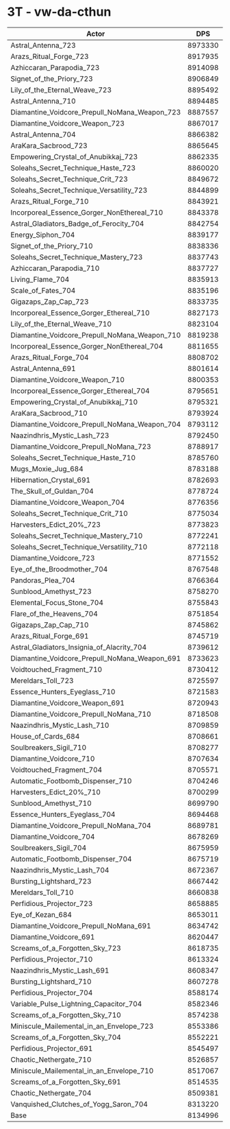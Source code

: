 # 3T - vw-da-cthun
| Actor | DPS | Increase |
|---|:---:|:---:|
|Astral_Antenna_723|8973330|10.31%|
|Arazs_Ritual_Forge_723|8917935|9.62%|
|Azhiccaran_Parapodia_723|8914098|9.58%|
|Signet_of_the_Priory_723|8906849|9.49%|
|Lily_of_the_Eternal_Weave_723|8895492|9.35%|
|Astral_Antenna_710|8894485|9.34%|
|Diamantine_Voidcore_Prepull_NoMana_Weapon_723|8887557|9.25%|
|Diamantine_Voidcore_Weapon_723|8867017|9.00%|
|Astral_Antenna_704|8866382|8.99%|
|AraKara_Sacbrood_723|8865645|8.98%|
|Empowering_Crystal_of_Anubikkaj_723|8862335|8.94%|
|Soleahs_Secret_Technique_Haste_723|8860020|8.91%|
|Soleahs_Secret_Technique_Crit_723|8849672|8.79%|
|Soleahs_Secret_Technique_Versatility_723|8844899|8.73%|
|Arazs_Ritual_Forge_710|8843921|8.71%|
|Incorporeal_Essence_Gorger_NonEthereal_710|8843378|8.71%|
|Astral_Gladiators_Badge_of_Ferocity_704|8842754|8.70%|
|Energy_Siphon_704|8839177|8.66%|
|Signet_of_the_Priory_710|8838336|8.65%|
|Soleahs_Secret_Technique_Mastery_723|8837743|8.64%|
|Azhiccaran_Parapodia_710|8837727|8.64%|
|Living_Flame_704|8835913|8.62%|
|Scale_of_Fates_704|8835196|8.61%|
|Gigazaps_Zap_Cap_723|8833735|8.59%|
|Incorporeal_Essence_Gorger_Ethereal_710|8827173|8.51%|
|Lily_of_the_Eternal_Weave_710|8823104|8.46%|
|Diamantine_Voidcore_Prepull_NoMana_Weapon_710|8819238|8.41%|
|Incorporeal_Essence_Gorger_NonEthereal_704|8811655|8.32%|
|Arazs_Ritual_Forge_704|8808702|8.28%|
|Astral_Antenna_691|8801614|8.19%|
|Diamantine_Voidcore_Weapon_710|8800353|8.18%|
|Incorporeal_Essence_Gorger_Ethereal_704|8795651|8.12%|
|Empowering_Crystal_of_Anubikkaj_710|8795321|8.12%|
|AraKara_Sacbrood_710|8793924|8.10%|
|Diamantine_Voidcore_Prepull_NoMana_Weapon_704|8793112|8.09%|
|Naazindhris_Mystic_Lash_723|8792450|8.08%|
|Diamantine_Voidcore_Prepull_NoMana_723|8788917|8.04%|
|Soleahs_Secret_Technique_Haste_710|8785760|8.00%|
|Mugs_Moxie_Jug_684|8783188|7.97%|
|Hibernation_Crystal_691|8782693|7.96%|
|The_Skull_of_Guldan_704|8778724|7.91%|
|Diamantine_Voidcore_Weapon_704|8776356|7.88%|
|Soleahs_Secret_Technique_Crit_710|8775034|7.87%|
|Harvesters_Edict_20%_723|8773823|7.85%|
|Soleahs_Secret_Technique_Mastery_710|8772241|7.83%|
|Soleahs_Secret_Technique_Versatility_710|8772118|7.83%|
|Diamantine_Voidcore_723|8771552|7.82%|
|Eye_of_the_Broodmother_704|8767548|7.78%|
|Pandoras_Plea_704|8766364|7.76%|
|Sunblood_Amethyst_723|8758270|7.66%|
|Elemental_Focus_Stone_704|8755843|7.63%|
|Flare_of_the_Heavens_704|8751854|7.58%|
|Gigazaps_Zap_Cap_710|8745862|7.51%|
|Arazs_Ritual_Forge_691|8745719|7.51%|
|Astral_Gladiators_Insignia_of_Alacrity_704|8739612|7.43%|
|Diamantine_Voidcore_Prepull_NoMana_Weapon_691|8733623|7.36%|
|Voidtouched_Fragment_710|8730412|7.32%|
|Mereldars_Toll_723|8725597|7.26%|
|Essence_Hunters_Eyeglass_710|8721583|7.21%|
|Diamantine_Voidcore_Weapon_691|8720943|7.20%|
|Diamantine_Voidcore_Prepull_NoMana_710|8718508|7.17%|
|Naazindhris_Mystic_Lash_710|8709859|7.07%|
|House_of_Cards_684|8708661|7.05%|
|Soulbreakers_Sigil_710|8708277|7.05%|
|Diamantine_Voidcore_710|8707634|7.04%|
|Voidtouched_Fragment_704|8705571|7.01%|
|Automatic_Footbomb_Dispenser_710|8704246|7.00%|
|Harvesters_Edict_20%_710|8700299|6.95%|
|Sunblood_Amethyst_710|8699790|6.94%|
|Essence_Hunters_Eyeglass_704|8694468|6.88%|
|Diamantine_Voidcore_Prepull_NoMana_704|8689781|6.82%|
|Diamantine_Voidcore_704|8678269|6.68%|
|Soulbreakers_Sigil_704|8675959|6.65%|
|Automatic_Footbomb_Dispenser_704|8675719|6.65%|
|Naazindhris_Mystic_Lash_704|8672367|6.61%|
|Bursting_Lightshard_723|8667442|6.55%|
|Mereldars_Toll_710|8660838|6.46%|
|Perfidious_Projector_723|8658885|6.44%|
|Eye_of_Kezan_684|8653011|6.37%|
|Diamantine_Voidcore_Prepull_NoMana_691|8634742|6.14%|
|Diamantine_Voidcore_691|8620447|5.97%|
|Screams_of_a_Forgotten_Sky_723|8618735|5.95%|
|Perfidious_Projector_710|8613324|5.88%|
|Naazindhris_Mystic_Lash_691|8608347|5.82%|
|Bursting_Lightshard_710|8607278|5.81%|
|Perfidious_Projector_704|8588174|5.57%|
|Variable_Pulse_Lightning_Capacitor_704|8582346|5.50%|
|Screams_of_a_Forgotten_Sky_710|8574238|5.40%|
|Miniscule_Mailemental_in_an_Envelope_723|8553386|5.14%|
|Screams_of_a_Forgotten_Sky_704|8552221|5.13%|
|Perfidious_Projector_691|8545497|5.05%|
|Chaotic_Nethergate_710|8526857|4.82%|
|Miniscule_Mailemental_in_an_Envelope_710|8517067|4.70%|
|Screams_of_a_Forgotten_Sky_691|8514535|4.67%|
|Chaotic_Nethergate_704|8509381|4.60%|
|Vanquished_Clutches_of_Yogg_Saron_704|8313220|2.19%|
|Base|8134996|0.00%|
